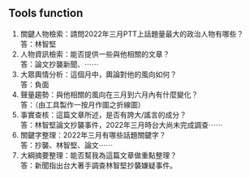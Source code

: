 ## Tools function
1. 關鍵人物檢索：請問2022年三月PTT上話題量最大的政治人物有哪些？ \
答：林智堅
2. 人物資訊檢索：能否提供一些與他相關的文章？ \
答：論文抄襲新聞、⋯⋯
3. 大眾輿情分析：這個月中，輿論對他的風向如何？ \
答：負面
4. 聲量趨勢：與他相關的風向在三月到六月內有什麼變化？ \
答：（由工具製作一按月作圖之折線圖）
5. 事實查核：這篇文章所述，是否有誇大/謠言的成分？ \
答：林智堅論文抄襲事件，2022年三月時台大尚未完成調查⋯⋯
6. 關鍵字整理：2022年三月有哪些話題關鍵字？ \
答：抄襲、林智堅、論文⋯⋯
7. 大綱摘要整理：能否幫我為這篇文章做重點整理？ \
答：新聞指出台大著手調查林智堅抄襲嫌疑事件。
